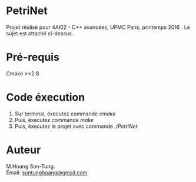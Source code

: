 # PetriNet
Projet réalisé pour 4AI02 - C++ avancées, UPMC Paris, printemps 2016 . Le sujet est attaché ci-dessus.<br/>
# Pré-requis<br/>
Cmake >=2.8. <br/>


# Code éxecution<br/>
1. Sur terminal, éxecutez commande *cmake* <br/>
2. Puis, éxecutez commande *make* <br/>
3. Puis, éxecutez le projet avec commande *./PetriNet* <br/>



# Auteur

M.Hoang Son-Tung.<br/>
Email: sontunghoang@gmail.com


